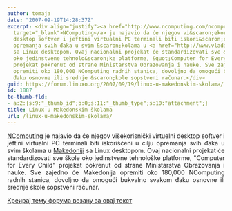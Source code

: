 ```yaml
---
author: tomaja
date: "2007-09-19T14:28:37Z"
excerpt: <div align="justify"><a href="http://www.ncomputing.com/ncomputing/index.php"
  target="_blank">NComputing</a> je najavio da će njegov vi&scaron;ekorisnički virtuelni
  desktop softver i jeftini virtualni PC terminali biti iskori&scaron;ćeni u cilju
  opremanja svih đaka u svim &scaron;kolama u <a href="http://www.vlada.mk/english/index_en.htm">Makedoniji</a>
  sa Linux desktopom. Ovaj nacionalni projekat će standardizovati sve &scaron;kole
  oko jedinstvene tehnolo&scaron;ke platforme, &quot;Computer for Every Child&quot;
  projekat pokrenut od strane Ministarstva Obrazovanja i nauke. Sve zajedno će Makedonija
  opremiti oko 180,000 NComputing radnih stanica, dovoljno da omogući bukvalno svakom
  đaku osnovne ili srednje &scaron;kole sopstveni računar.</div>
guid: https://forum.linuxo.org/2007/09/19/linux-u-makedonskim-skolama/
id: 1887
tc-thumb-fld:
- a:2:{s:9:"_thumb_id";b:0;s:11:"_thumb_type";s:10:"attachment";}
title: Linux u Makedonskim školama
url: /linux-u-makedonskim-skolama/
---
```

<div align="justify">
  <a href="http://www.ncomputing.com/ncomputing/index.php" target="_blank">NComputing</a> je najavio da će njegov vi&scaron;ekorisnički virtuelni desktop softver i jeftini virtualni PC terminali biti iskori&scaron;ćeni u cilju opremanja svih đaka u svim &scaron;kolama u <a href="http://www.vlada.mk/english/index_en.htm">Makedoniji</a> sa Linux desktopom. Ovaj nacionalni projekat će standardizovati sve &scaron;kole oko jedinstvene tehnolo&scaron;ke platforme, "Computer for Every Child" projekat pokrenut od strane Ministarstva Obrazovanja i nauke. Sve zajedno će Makedonija opremiti oko 180,000 NComputing radnih stanica, dovoljno da omogući bukvalno svakom đaku osnovne ili srednje &scaron;kole sopstveni računar.
</div>

<!--break-->

[Креирај тему форума везану за овај текст](https://linuxo.org/nova-tema-na-forumu/?se_pid=1887)